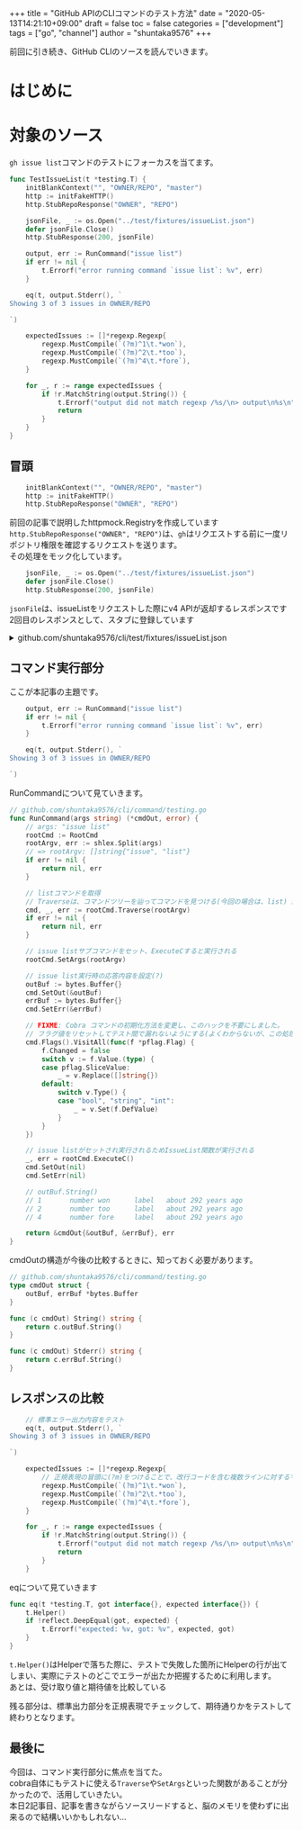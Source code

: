 +++
title = "GitHub APIのCLIコマンドのテスト方法"
date = "2020-05-13T14:21:10+09:00"
draft = false
toc = false
categories = ["development"]
tags = ["go", "channel"]
author = "shuntaka9576"
+++

前回に引き続き、GitHub CLIのソースを読んでいきます。

<!--more-->

# はじめに

# 対象のソース
`gh issue list`コマンドのテストにフォーカスを当てます。

```go
func TestIssueList(t *testing.T) {
	initBlankContext("", "OWNER/REPO", "master")
	http := initFakeHTTP()
	http.StubRepoResponse("OWNER", "REPO")

	jsonFile, _ := os.Open("../test/fixtures/issueList.json")
	defer jsonFile.Close()
	http.StubResponse(200, jsonFile)

	output, err := RunCommand("issue list")
	if err != nil {
		t.Errorf("error running command `issue list`: %v", err)
	}

	eq(t, output.Stderr(), `
Showing 3 of 3 issues in OWNER/REPO

`)

	expectedIssues := []*regexp.Regexp{
		regexp.MustCompile(`(?m)^1\t.*won`),
		regexp.MustCompile(`(?m)^2\t.*too`),
		regexp.MustCompile(`(?m)^4\t.*fore`),
	}

	for _, r := range expectedIssues {
		if !r.MatchString(output.String()) {
			t.Errorf("output did not match regexp /%s/\n> output\n%s\n", r, output)
			return
		}
	}
}
```

## 冒頭
```go
	initBlankContext("", "OWNER/REPO", "master")
	http := initFakeHTTP()
	http.StubRepoResponse("OWNER", "REPO")
```
前回の記事で説明したhttpmock.Registryを作成しています  
`http.StubRepoResponse("OWNER", "REPO")`は、`gh`はリクエストする前に一度リポジトリ権限を確認するリクエストを送ります。  
その処理をモック化しています。  


```go
	jsonFile, _ := os.Open("../test/fixtures/issueList.json")
	defer jsonFile.Close()
	http.StubResponse(200, jsonFile)
```

`jsonFile`は、issueListをリクエストした際にv4 APIが返却するレスポンスです  
2回目のレスポンスとして、スタブに登録しています  
<details>
<summary>github.com/shuntaka9576/cli/test/fixtures/issueList.json</summary>

```json
{
  "data": {
    "repository": {
      "hasIssuesEnabled": true,
      "issues": {
        "totalCount": 3,
        "nodes": [
          {
              "number": 1,
              "title": "number won",
              "url": "https://wow.com",
              "labels": {
                "nodes": [
                  {
                      "name": "label"
                  }
                ],
                "totalCount": 1
              }
          },
          {
              "number": 2,
              "title": "number too",
              "url": "https://wow.com",
              "labels": {
                "nodes": [
                  {
                      "name": "label"
                  }
                ],
                "totalCount": 1
              }
          },
          {
              "number": 4,
              "title": "number fore",
              "url": "https://wow.com",
              "labels": {
                "nodes": [
                  {
                      "name": "label"
                  }
                ],
                "totalCount": 1
              }
          }
        ]
      }
    }
  }
}
```
</details>

## コマンド実行部分
ここが本記事の主題です。

```go
	output, err := RunCommand("issue list")
	if err != nil {
		t.Errorf("error running command `issue list`: %v", err)
	}

	eq(t, output.Stderr(), `
Showing 3 of 3 issues in OWNER/REPO

`)
```

RunCommandについて見ていきます。
```go
// github.com/shuntaka9576/cli/command/testing.go
func RunCommand(args string) (*cmdOut, error) {
	// args: "issue list"
	rootCmd := RootCmd
	rootArgv, err := shlex.Split(args)
	// => rootArgv: []string{"issue", "list"}
	if err != nil {
		return nil, err
	}

	// listコマンドを取得
	// Traverseは、コマンドツリーを辿ってコマンドを見つける(今回の場合は、list) 恐らく一番子供のコマンドが返却される(?)
	cmd, _, err := rootCmd.Traverse(rootArgv)
	if err != nil {
		return nil, err
	}

	// issue listサブコマンドをセット、ExecuteCすると実行される
	rootCmd.SetArgs(rootArgv)

	// issue list実行時の応答内容を設定(?)
	outBuf := bytes.Buffer{}
	cmd.SetOut(&outBuf)
	errBuf := bytes.Buffer{}
	cmd.SetErr(&errBuf)

	// FIXME: Cobra コマンドの初期化方法を変更し、このハックを不要にしました。
	// フラグ値をリセットしてテスト間で漏れないようにする(よくわからないが、この処理がないと失敗する)
	cmd.Flags().VisitAll(func(f *pflag.Flag) {
		f.Changed = false
		switch v := f.Value.(type) {
		case pflag.SliceValue:
			_ = v.Replace([]string{})
		default:
			switch v.Type() {
			case "bool", "string", "int":
				_ = v.Set(f.DefValue)
			}
		}
	})

	// issue listがセットされ実行されるためIssueList関数が実行される
	_, err = rootCmd.ExecuteC()
	cmd.SetOut(nil)
	cmd.SetErr(nil)

	// outBuf.String()
	// 1       number won      label   about 292 years ago
	// 2       number too      label   about 292 years ago
	// 4       number fore     label   about 292 years ago

	return &cmdOut{&outBuf, &errBuf}, err
}
```

cmdOutの構造が今後の比較するときに、知っておく必要があります。  
```go
// github.com/shuntaka9576/cli/command/testing.go
type cmdOut struct {
	outBuf, errBuf *bytes.Buffer
}

func (c cmdOut) String() string {
	return c.outBuf.String()
}

func (c cmdOut) Stderr() string {
	return c.errBuf.String()
}
```

## レスポンスの比較

```go
	// 標準エラー出力内容をテスト
	eq(t, output.Stderr(), `
Showing 3 of 3 issues in OWNER/REPO

`)

	expectedIssues := []*regexp.Regexp{
		// 正規表現の冒頭に(?m)をつけることで、改行コードを含む複数ラインに対するマッチを行うことが可能
		regexp.MustCompile(`(?m)^1\t.*won`),
		regexp.MustCompile(`(?m)^2\t.*too`),
		regexp.MustCompile(`(?m)^4\t.*fore`),
	}

	for _, r := range expectedIssues {
		if !r.MatchString(output.String()) {
			t.Errorf("output did not match regexp /%s/\n> output\n%s\n", r, output)
			return
		}
	}
```

eqについて見ていきます
```go
func eq(t *testing.T, got interface{}, expected interface{}) {
	t.Helper()
	if !reflect.DeepEqual(got, expected) {
		t.Errorf("expected: %v, got: %v", expected, got)
	}
}
```

`t.Helper()`はHelperで落ちた際に、テストで失敗した箇所にHelperの行が出てしまい、実際にテストのどこでエラーが出たか把握するために利用します。  
あとは、受け取り値と期待値を比較している  


残る部分は、標準出力部分を正規表現でチェックして、期待通りかをテストして終わりとなります。

## 最後に
今回は、コマンド実行部分に焦点を当てた。  
cobra自体にもテストに使える`Traverse`や`SetArgs`といった関数があることが分かったので、活用していきたい。  
本日2記事目、記事を書きながらソースリードすると、脳のメモリを使わずに出来るので結構いいかもしれない...

